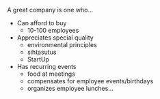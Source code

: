 
A great company is one who...

* Can afford to buy
    * 10-100 employees
* Appreciates special quality
    * environmental principles
    * sihtasutus
    * StartUp
* Has recurring events
    * food at meetings
    * compensates for employee events/birthdays
    * organizes employee lunches...
